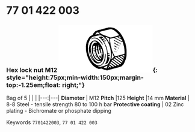 # 77 01 422 003

### Hex lock nut M12 ![](../assets/images/parts/hex_brake_bolt.png){: style="height:75px;min-width:150px;margin-top:-1.25em;float: right;"}

Bag of 5
|   |   |
|---:|---|
**Diameter** | M12
**Pitch** |125
**Height** |14 mm
**Material** | 8-8 Steel - tensile strength 80 to 100 h bar
**Protective coating** | 02 Zinc plating - Bichromate or phosphate dipping

Keywords `7701422003`, `77 01 422 003`
